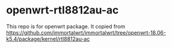 # openwrt-rtl8812au-ac

This repo is for openwrt package.
It copied from https://github.com/immortalwrt/immortalwrt/tree/openwrt-18.06-k5.4/package/kernel/rtl8812au-ac
